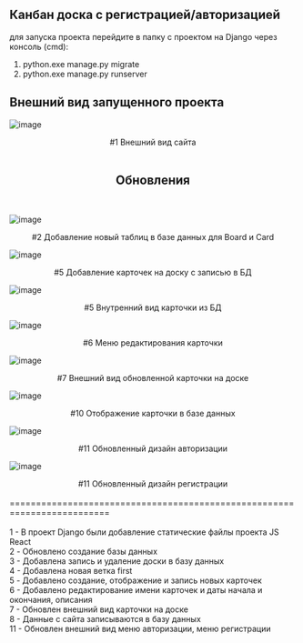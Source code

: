 ## Канбан доска с регистрацией/авторизацией ##

для запуска проекта перейдите в папку с проектом на Django через консоль (cmd):
1. python.exe manage.py migrate
2. python.exe manage.py runserver


## Внешний вид запущенного проекта ##

![image](https://github.com/sinedfq/kanbandesk/assets/99001435/ac0a426a-da3d-40d7-a262-b47d891ab5c2)

<div align = "center"> #1 Внешний вид сайта </div>
<br>
<H2 align = "center">Обновления</H2>
<br>

![image](https://github.com/sinedfq/kanbandesk/assets/99001435/e6a25a6b-94a9-4d46-9730-44733458b188)
<div align = "center"> #2 Добавление новый таблиц в базе данных для Board и Card </div>


![image](https://github.com/sinedfq/kanbandesk/assets/99001435/58f1085b-6b30-4fad-820c-90df23bf5c4f)

<div align = "center"> #5 Добавление карточек на доску с записью в БД </div>

![image](https://github.com/sinedfq/kanbandesk/assets/99001435/a00a1358-4fac-46ea-8a55-660ed210e142)

<div align = "center"> #5 Внутренний вид карточки из БД </div>

![image](https://github.com/sinedfq/kanbandesk/assets/99001435/38624102-649a-4310-b081-e8895f0ac0b1)

<div align = "center"> #6 Меню редактирования карточки </div>

![image](https://github.com/sinedfq/kanbandesk/assets/99001435/51b14f38-03d5-43c1-8fca-f9a7814c6c32)

<div align = "center"> #7 Внешний вид обновленной карточки на доске </div>

![image](https://github.com/sinedfq/kanbandesk/assets/99001435/3ca14d31-8485-4d43-9d8c-c88797162961)

<div align = "center"> #10 Отображение карточки в базе данных </div>

![image](https://github.com/sinedfq/kanbandesk/assets/99001435/6966ccd4-d7c0-4b6e-bf8f-971308eecfe4)

<div align = "center"> #11 Обновленный дизайн авторизации </div>

![image](https://github.com/sinedfq/kanbandesk/assets/99001435/2762124f-5e8f-45a3-a24b-f94ae76d1f2b)

<div align = "center"> #11 Обновленный дизайн регистрации </div>
<br>
=========================================================================
<br>
<br>
1 - В проект Django были добавление статические файлы проекта JS React <br>
2 - Обновлено создание базы данных <br>
3 - Добавлена запись и удаление доски в базу данных <br>
4 - Добавлена новая ветка first <br>
5 - Добавлено создание, отображение и запись новых карточек <br>
6 - Добавлено редактирование имени карточек и даты начала и окончания, описания <br>
7 - Обновлен внешний вид карточки на доске <br>
8 - Данные с сайта записываются в базу данных <br>
11 - Обновлен внешний вид меню авторизации, меню регистрации <br>
